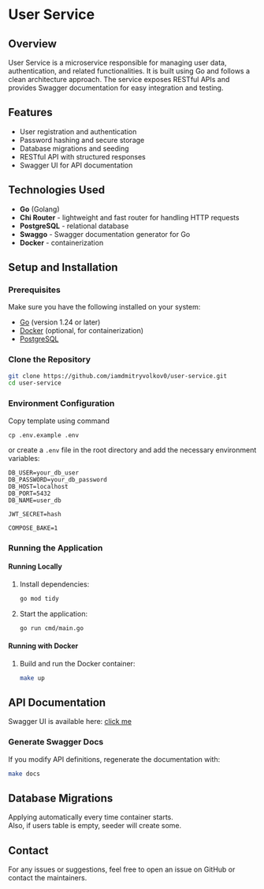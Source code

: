 # User Service

## Overview

User Service is a microservice responsible for managing user data, authentication, and related functionalities. It is
built using Go and follows a clean architecture approach. The service exposes RESTful APIs and provides Swagger
documentation for easy integration and testing.

## Features

- User registration and authentication
- Password hashing and secure storage
- Database migrations and seeding
- RESTful API with structured responses
- Swagger UI for API documentation

## Technologies Used

- **Go** (Golang)
- **Chi Router** - lightweight and fast router for handling HTTP requests
- **PostgreSQL** - relational database
- **Swaggo** - Swagger documentation generator for Go
- **Docker** - containerization

## Setup and Installation

### Prerequisites

Make sure you have the following installed on your system:

- [Go](https://go.dev/doc/install) (version 1.24 or later)
- [Docker](https://www.docker.com/get-started) (optional, for containerization)
- [PostgreSQL](https://www.postgresql.org/download/)

### Clone the Repository

```sh
git clone https://github.com/iamdmitryvolkov0/user-service.git
cd user-service
```

### Environment Configuration

Copy template using command

```
cp .env.example .env
```

or create a `.env` file in the root directory and add the necessary environment variables:

```env
DB_USER=your_db_user
DB_PASSWORD=your_db_password
DB_HOST=localhost
DB_PORT=5432
DB_NAME=user_db

JWT_SECRET=hash

COMPOSE_BAKE=1
```

### Running the Application

#### Running Locally

1. Install dependencies:
    ```sh
    go mod tidy
    ```
2. Start the application:
    ```sh
    go run cmd/main.go
    ```

#### Running with Docker

1. Build and run the Docker container:
    ```sh
    make up
    ```

## API Documentation

Swagger UI is available here:
[click me](http://localhost:8080/swagger/index.html#/)

### Generate Swagger Docs

If you modify API definitions, regenerate the documentation with:

```sh
make docs
```

## Database Migrations

Applying automatically every time container starts.
<br>Also, if users table is empty, seeder will create some.

## Contact

For any issues or suggestions, feel free to open an issue on GitHub or contact the maintainers.


